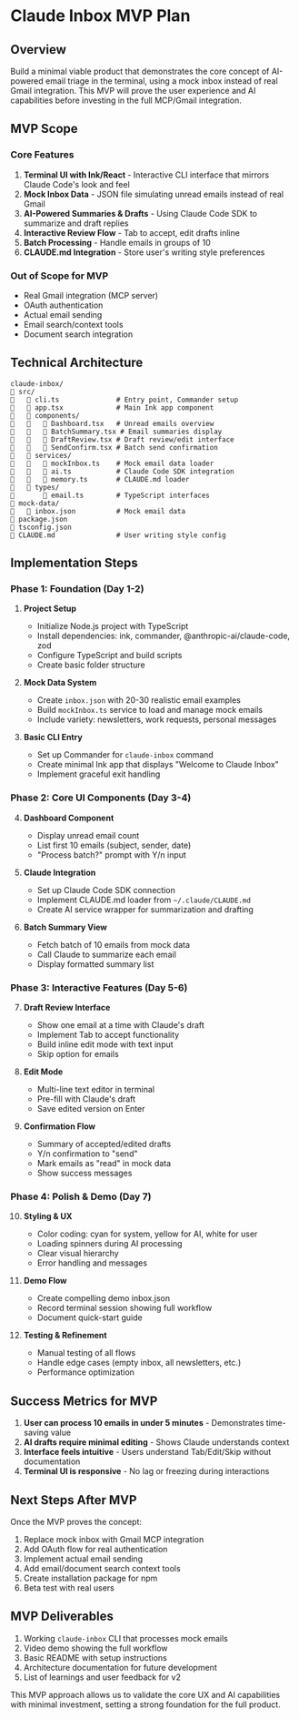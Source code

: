# Claude Inbox MVP Plan

## Overview
Build a minimal viable product that demonstrates the core concept of AI-powered email triage in the terminal, using a mock inbox instead of real Gmail integration. This MVP will prove the user experience and AI capabilities before investing in the full MCP/Gmail integration.

## MVP Scope

### Core Features
1. **Terminal UI with Ink/React** - Interactive CLI interface that mirrors Claude Code's look and feel
2. **Mock Inbox Data** - JSON file simulating unread emails instead of real Gmail
3. **AI-Powered Summaries & Drafts** - Using Claude Code SDK to summarize and draft replies
4. **Interactive Review Flow** - Tab to accept, edit drafts inline
5. **Batch Processing** - Handle emails in groups of 10
6. **CLAUDE.md Integration** - Store user's writing style preferences

### Out of Scope for MVP
- Real Gmail integration (MCP server)
- OAuth authentication
- Actual email sending
- Email search/context tools
- Document search integration

## Technical Architecture

```
claude-inbox/
   src/
      cli.ts              # Entry point, Commander setup
      app.tsx             # Main Ink app component
      components/
         Dashboard.tsx   # Unread emails overview
         BatchSummary.tsx # Email summaries display
         DraftReview.tsx # Draft review/edit interface
         SendConfirm.tsx # Batch send confirmation
      services/
         mockInbox.ts    # Mock email data loader
         ai.ts           # Claude Code SDK integration
         memory.ts       # CLAUDE.md loader
      types/
          email.ts        # TypeScript interfaces
   mock-data/
      inbox.json          # Mock email data
   package.json
   tsconfig.json
   CLAUDE.md               # User writing style config
```

## Implementation Steps

### Phase 1: Foundation (Day 1-2)
1. **Project Setup**
   - Initialize Node.js project with TypeScript
   - Install dependencies: ink, commander, @anthropic-ai/claude-code, zod
   - Configure TypeScript and build scripts
   - Create basic folder structure

2. **Mock Data System**
   - Create `inbox.json` with 20-30 realistic email examples
   - Build `mockInbox.ts` service to load and manage mock emails
   - Include variety: newsletters, work requests, personal messages

3. **Basic CLI Entry**
   - Set up Commander for `claude-inbox` command
   - Create minimal Ink app that displays "Welcome to Claude Inbox"
   - Implement graceful exit handling

### Phase 2: Core UI Components (Day 3-4)
4. **Dashboard Component**
   - Display unread email count
   - List first 10 emails (subject, sender, date)
   - "Process batch?" prompt with Y/n input

5. **Claude Integration**
   - Set up Claude Code SDK connection
   - Implement CLAUDE.md loader from `~/.claude/CLAUDE.md`
   - Create AI service wrapper for summarization and drafting

6. **Batch Summary View**
   - Fetch batch of 10 emails from mock data
   - Call Claude to summarize each email
   - Display formatted summary list

### Phase 3: Interactive Features (Day 5-6)
7. **Draft Review Interface**
   - Show one email at a time with Claude's draft
   - Implement Tab to accept functionality
   - Build inline edit mode with text input
   - Skip option for emails

8. **Edit Mode**
   - Multi-line text editor in terminal
   - Pre-fill with Claude's draft
   - Save edited version on Enter

9. **Confirmation Flow**
   - Summary of accepted/edited drafts
   - Y/n confirmation to "send"
   - Mark emails as "read" in mock data
   - Show success messages

### Phase 4: Polish & Demo (Day 7)
10. **Styling & UX**
    - Color coding: cyan for system, yellow for AI, white for user
    - Loading spinners during AI processing
    - Clear visual hierarchy
    - Error handling and messages

11. **Demo Flow**
    - Create compelling demo inbox.json
    - Record terminal session showing full workflow
    - Document quick-start guide

12. **Testing & Refinement**
    - Manual testing of all flows
    - Handle edge cases (empty inbox, all newsletters, etc.)
    - Performance optimization

## Success Metrics for MVP

1. **User can process 10 emails in under 5 minutes** - Demonstrates time-saving value
2. **AI drafts require minimal editing** - Shows Claude understands context
3. **Interface feels intuitive** - Users understand Tab/Edit/Skip without documentation
4. **Terminal UI is responsive** - No lag or freezing during interactions

## Next Steps After MVP

Once the MVP proves the concept:
1. Replace mock inbox with Gmail MCP integration
2. Add OAuth flow for real authentication
3. Implement actual email sending
4. Add email/document search context tools
5. Create installation package for npm
6. Beta test with real users

## MVP Deliverables

1. Working `claude-inbox` CLI that processes mock emails
2. Video demo showing the full workflow
3. Basic README with setup instructions
4. Architecture documentation for future development
5. List of learnings and user feedback for v2

This MVP approach allows us to validate the core UX and AI capabilities with minimal investment, setting a strong foundation for the full product.
